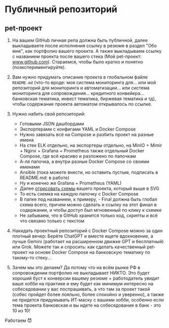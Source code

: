 # Публичный репозиторий

## pet-проект

1. На вашем GitHub личная репа должна быть публичной, далее выкладываете после исполнения ссылку в резюме в раздел "Обо мне", как портфолио вашего проекта. А также выкладываем ссылку с названием проекта после вашего стека (Мой pet-проект: www.github.com). Стараемся, чтобы было кратко и понятно (поэкспериментируйте). 

2. Вам нужно придумать описание проекта в глобальном файле `README.md` (что-то вроде: моя система мониторинга для... или мой репозиторий для мониторинга и автоматизации... или система мониторинга для сопровождения... кредитного конвейера... банковская тематика, инвест тематика, биржевая тематика и тд), чтобы содержание проекта автоматом открывалось по ссылке.

3. Нужно набить свой репозиторий:

    - Готовыми JSON дашбордами
    - Экспортерами с конфигами YAML и Docker Compose
    - Нужно завязать всё на Compose и разбить проект на разные имена
    - На стек ELK отдельно, на экспортеры отдельно, на MinIO + Mimir + Nginx + Grafana + Prometheus также отдельный Docker Compose, где всё красиво и разложено по папочкам
    - А-ля папочка, а внутри разные Docker Compose со своими именами
    - Ansible (пока можете внести, но оставить пустым, подписать в README.md: в работе)
    - Ну и конечно же Grafana + Prometheus (YAML)
    - Далее [отрисовать схемы](https://github.com/lamjob1993/linux-monitoring/blob/main/README.md) вашего проекта, который выше в SVG
    - То есть схемка на каждую папочку с Docker Compose
    - В папке под названием, к примеру, - Final должна быть глобал схема всего, причем можно сделать и ссылку на этот финал в содержании, и чтобы доступ был мгновенный по клику к схемке
    - Не забываем, что в GitHub хранится только код, скрипты и всё что связано только с текстом

4. Накидать проектный репозиторий с Docker Compose можно за один плотный вечер: Берёте ChatGPT и вместе ищете вдохновение, а лучше Gemini (работает на расширенном движке GPT и бесплатный) или Grok. Можете так и спросить: как сделать качественный pet-проект на основе Docker Compose на банковскую тематику по такому-то стеку...

5. Зачем мы это делаем? Да потому что на всём рынке РФ в сопровождении портфолио не выкладывает НИКТО. Это будет хороший буст к конверсии вашему резюме + работодатель увидит ваше хобби на практике и ему будет как минимум интересно на собеседовании у вас поспрашивать, а что там за проект такой (собес пройдет более лояльно, более спокойно и уверенно), а также не придется придумывать ИТ-маску с вашими хобби, особенно если тема проекта банковская и вы идете на собеседование в банк - это 10 из 10!

Работаем 😈
